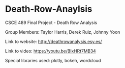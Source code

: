 # Death-Row-Anaylsis
CSCE 489 Final Project - Death Row Analysis

Group Members: Taylor Harris, Derek Ruiz, Johnny Yoon

Link to website: http://deathrowanalysis.esy.es/

Link to video: https://youtu.be/BIxHRt7MB34

Special libraries used: plotly, bokeh, wordcloud 
